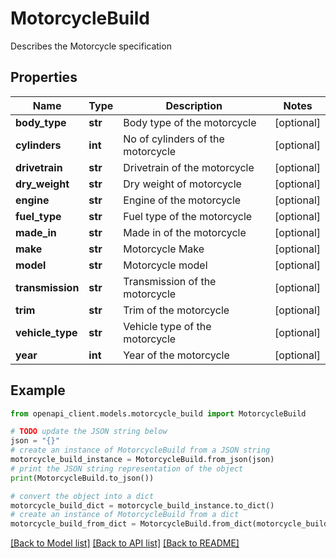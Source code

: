# MotorcycleBuild

Describes the Motorcycle specification

## Properties

Name | Type | Description | Notes
------------ | ------------- | ------------- | -------------
**body_type** | **str** | Body type of the motorcycle | [optional] 
**cylinders** | **int** | No of cylinders of the motorcycle | [optional] 
**drivetrain** | **str** | Drivetrain of the motorcycle | [optional] 
**dry_weight** | **str** | Dry weight of motorcycle | [optional] 
**engine** | **str** | Engine of the motorcycle | [optional] 
**fuel_type** | **str** | Fuel type of the motorcycle | [optional] 
**made_in** | **str** | Made in of the motorcycle | [optional] 
**make** | **str** | Motorcycle Make | [optional] 
**model** | **str** | Motorcycle model | [optional] 
**transmission** | **str** | Transmission of the motorcycle | [optional] 
**trim** | **str** | Trim of the motorcycle | [optional] 
**vehicle_type** | **str** | Vehicle type of the motorcycle | [optional] 
**year** | **int** | Year of the motorcycle | [optional] 

## Example

```python
from openapi_client.models.motorcycle_build import MotorcycleBuild

# TODO update the JSON string below
json = "{}"
# create an instance of MotorcycleBuild from a JSON string
motorcycle_build_instance = MotorcycleBuild.from_json(json)
# print the JSON string representation of the object
print(MotorcycleBuild.to_json())

# convert the object into a dict
motorcycle_build_dict = motorcycle_build_instance.to_dict()
# create an instance of MotorcycleBuild from a dict
motorcycle_build_from_dict = MotorcycleBuild.from_dict(motorcycle_build_dict)
```
[[Back to Model list]](../README.md#documentation-for-models) [[Back to API list]](../README.md#documentation-for-api-endpoints) [[Back to README]](../README.md)


